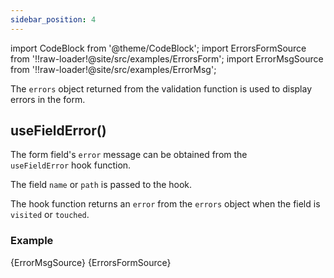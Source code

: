 ```yaml
---
sidebar_position: 4
---
```


import CodeBlock from '@theme/CodeBlock';
import ErrorsFormSource from '!!raw-loader!@site/src/examples/ErrorsForm';
import ErrorMsgSource from '!!raw-loader!@site/src/examples/ErrorMsg';

The `errors` object returned from the validation function is used to display errors in the form.

## useFieldError()

The form field's `error` message can be obtained from the `useFieldError` hook function.

The field `name` or `path` is passed to the hook.

The hook function returns an `error` from the `errors` object when the field is `visited` or `touched`.

### Example

<CodeBlock className="language-jsx" title="ErrorMsg.jsx">{ErrorMsgSource}</CodeBlock>
<CodeBlock className="language-jsx" title="App.jsx">{ErrorsFormSource}</CodeBlock>
